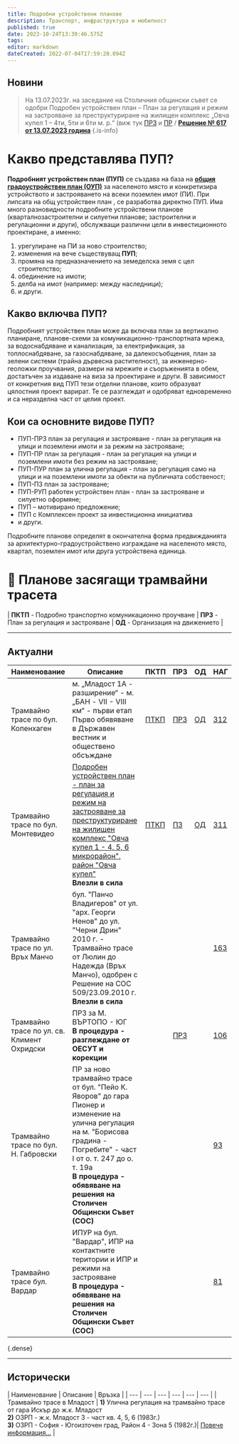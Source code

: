 ```yaml
---
title: Подробни устройствени планове
description: Транспорт, инфраструктура и мобилност
published: true
date: 2023-10-24T13:39:46.575Z
tags: 
editor: markdown
dateCreated: 2022-07-04T17:59:20.094Z
---
```


## Новини

> На 13.07.2023г. на заседание на Столичния общински съвет се одобри Подробен устройствен план – План за регулация и режим на застрояване за преструктуриране на жилищен комплекс  „Овча купел 1 – 4ти, 5ти и 6ти м. р.“  (виж тук [ПРЗ](https://nag.sofia.bg/ServerFiles/Zoomify?url=esoft.portal%2FDOKLADI%20DO%20SOS%2F2023%2FSAG18-TP00-512_05.07.2023%2FPZ.zif) и [ПР](https://nag.sofia.bg/ServerFiles/Zoomify?url=esoft.portal%2FDOKLADI%20DO%20SOS%2F2023%2FSAG18-TP00-512_05.07.2023%2FPR.zif) / [**Решение № 617 от 13.07.2023 година**](http://trinmo.org/bg/politics/sofia-council-decisions#%D1%80%D0%B5%D1%88%D0%B5%D0%BD%D0%B8%D0%B5-no-617-%D0%BE%D1%82-13072023-%D0%B3%D0%BE%D0%B4%D0%B8%D0%BD%D0%B0)
{.is-info}





# **Какво представлява ПУП?**

**Подробният устройствен план (ПУП)** се създава на база на [**общия градоустройствен план (ОУП)**](/bg/planning-and-strategies/master-plan) за населеното място и конкретизира устройството и застрояването на всеки поземлен имот (ПИ). При липсата на общ устройствен план , се разработва директно ПУП. Има много разновидности подробните устройствени планове (кварталнозастроителни и силуетни планове; застроителни и регулационни и други), обслужващи различни цели в инвестиционното проектиране, а именно:

1.  урегулиране на ПИ за ново строителство;
2.  изменения на вече съществуващ **ПУП**;
3.  промяна на предназначението на земеделска земя с цел строителство;
4.  обединение на имоти;
5.  делба на имот (например: между наследници);
6.  и други.

## **Какво включва ПУП?**

Подробният устройствен план може да включва план за вертикално планиране, планове-схеми за комуникационно-транспортната мрежа, за водоснабдяване и канализация, за електрификация, за топлоснабдяване, за газоснабдяване, за далекосъобщения, план за зелени системи (трайна дървесна растителност), за инженерно-геоложки проучвания, размери на мрежите и съоръженията в обем, достатъчен за издаване на виза за проектиране и други. В зависимост от конкретния вид ПУП тези отделни планове, които образуват цялостния проект варират. Те се разглеждат и одобряват едновременно и са неразделна част от целия проект.

## **Кои са основните видове ПУП?**

-   ПУП-ПРЗ план за регулация и застрояване - план за регулация на улици и поземлени имоти и за режим на застрояване;
-   ПУП-ПР план за регулация - план за регулация на улици и поземлени имоти без режим на застрояване;
-   ПУП-ПУР план за улична регулация - план за регулация само на улици и на поземлени имоти за обекти на публичната собственост;
-   ПУП-ПЗ план за застрояване;
-   ПУП-РУП работен устройствен план - план за застрояване и силуетно оформяне;
-   ПУП – мотивирано предложение;
-   ПУП с Комплексен проект за инвестиционна инициатива
-   и други.

Подробните планове определят в окончателна форма предвижданията за архитектурно-градоустройствено изграждане на населеното място, квартал, поземлен имот или друга устройствена единица.

# 🚋 Планове засягащи трамвайни трасета
| **ПКТП** - Подробно транспортно комуникационно проучване | **ПРЗ** -  План за регулация и застрояване | **ОД** - Организация на движението |

---

## Актуални
| Наименование | Описание | ПКТП | ПРЗ | ОД | НАГ |
| --- | --- | --- | --- | --- | --- |
| Трамвайно трасе по бул. Копенхаген | м. „Младост 1А - разширение“ - м. „БАН - VII - VIII км“ - първи етап  <br>Първо обявяване в Държавен вестник и обществено обсъждане | [ПТКП](https://nag.sofia.bg/FileBrowser/File?path=esoft.portal%2FPUP%202022%2FMLADOST%20PRZ%20BAN%2FObqsnitelna%20zapiska%20PTKP_Redacted.pdf) | [ПРЗ](https://nag.sofia.bg/ServerFiles/Zoomify?url=esoft.portal%2FPUP%202022%2FMLADOST%20PRZ%20BAN%2FPRZ.zif) | [ОД](https://nag.sofia.bg/ServerFiles/Zoomify?url=esoft.portal%2FPUP%202022%2FMLADOST%20PRZ%20BAN%2FPOD.zif) | [312](https://nag.sofia.bg/SearchDevelopmentPlans/Info/312) |
| Трамвайно трасе по бул. Монтевидео | [Подробен устройствен план - план за регулация и режим на застрояване за преструктуриране на жилищен комплекс "Овча купел 1 - 4, 5, 6 микрорайон", район "Овча купел"]()  <br>**Влезли в сила** | [ПТКП](https://nag.sofia.bg/FileBrowser/File?path=esoft.portal%2FPUP%202022%2FOVCHA%20KUPEL%201%20-%204%2C5%2C6%2FPKTP_ob_zapiska_Redacted.pdf) | [ПЗ](https://nag.sofia.bg/SearchDevelopmentPlans/ViewAttachment?filename=esoft.portal%2FPUP%202022%2FOVCHA%20KUPEL%201%20-%204%2C5%2C6%2F01_PZ.zif) | [ОД](https://nag.sofia.bg/ServerFiles/Zoomify?url=esoft.portal%2FPUP%202022%2FOVCHA%20KUPEL%201%20-%204%2C5%2C6%2F02_PKTP.zif) | [311](https://nag.sofia.bg/SearchDevelopmentPlans/Info/311) |
| Трамвайно трасе по ул. Връх Манчо | бул. "Панчо Владигеров" от ул. "арх. Георги Ненов" до ул. "Черни Дрин"  <br>2010 г. - Трамвайно трасе от Люлин до Надежда (Връх Манчо), одобрен с Решение на СОС 509/23.09.2010 г.  <br>**Влезли в сила** |     |     |     | [163](https://nag.sofia.bg/SearchDevelopmentPlans/Info/163) |
| Трамвайно трасе по ул. св. Климент Охридски | ПРЗ за М. ВЪРТОПО - ЮГ  <br>**В процедура - разглеждане от ОЕСУТ и корекции** |     | [ПРЗ](https://nag.sofia.bg/ServerFiles/Zoomify?url=esoft%2Fplanove%2Fpodrobni%2F2013%2FPRZ_m_Vyrtopa-iug_r-n_Studentski%2F) |     | [106](https://nag.sofia.bg/SearchDevelopmentPlans/Info/106) |
| Трамвайно трасе по бул. Н. Габровски | ПР за ново трамвайно трасе от бул. "Пейо К. Яворов" до гара Пионер и изменение на улична регулация на м. "Борисова градина - Погребите" - част I от о. т. 247 до о. т. 19а  <br>**В процедура - обявяване на решения на Столичен Общински Съвет (СОС)** |     |     |     | [93](https://nag.sofia.bg/SearchDevelopmentPlans/Info/93) |
| Трамвайно трасе бул. Вардар | ИПУР на бул. "Вардар", ИПР на контактните територии и ИПР и режими на застрояване  <br>**В процедура - обявяване на решения на Столичен Общински Съвет (СОС)** |     |     |     | [81](https://nag.sofia.bg/SearchDevelopmentPlans/Info/81) |
{.dense}

---

## Исторически
| Наименование | Описание | Връзка |
| --- | --- | --- | --- | --- | --- |
| Трамвайно трасе в Младост | **1)** Улична регулация на трамвайно трасе от гара Искър до ж.к. Младост <br>**2)** ОЗРП - ж.к. Младост 3 - част кв. 4, 5, 6 (1983г.)<br> **3)** ОЗРП - София - Югоизточен град, Район 4 - Зона 5 (1982г.)| [Повече информация...](/bg/planning-and-strategies/pup) |


